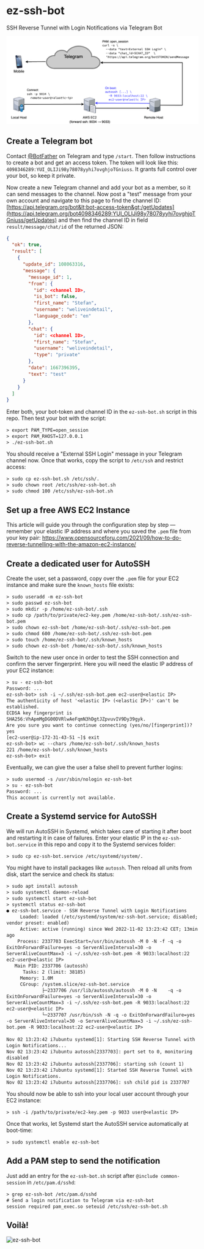 # ez-ssh-bot

SSH Reverse Tunnel with Login Notifications via Telegram Bot

![Diagram](ez-ssh-bot.png)

## Create a Telegram bot

Contact [@BotFather](https://t.me/botfather) on Telegram and type `/start`. Then follow instructions to create a bot and get an access token. The token will look like this: `4098346289:YUI_OLIJi98y78078yyhi7ovghjoTGniuss`. It grants full control over your bot, so keep it private.

Now create a new Telegram channel and add your bot as a member, so it can send messages to the channel. Now post a "test" message from your own account and navigate to this page to find the channel ID:
[https://api.telegram.org/bot&lt;bot-access-token&gt;/getUpdates](https://api.telegram.org/bot4098346289:YUI_OLIJi98y78078yyhi7ovghjoTGniuss/getUpdates) and then find the channel ID in field `result/message/chat/id` of the returned JSON:

```json
{
  "ok": true,
  "result": [
    {
      "update_id": 108063316,
      "message": {
        "message_id": 1,
        "from": {
          "id": <channel ID>,
          "is_bot": false,
          "first_name": "Stefan",
          "username": "weliveindetail",
          "language_code": "en"
        },
        "chat": {
          "id": <channel ID>,
          "first_name": "Stefan",
          "username": "weliveindetail",
          "type": "private"
        },
        "date": 1667396395,
        "text": "test"
      }
    }
  ]
}
```

Enter both, your bot-token and channel ID in the `ez-ssh-bot.sh` script in this repo. Then test your bot with the script:
```shell
> export PAM_TYPE=open_session
> export PAM_RHOST=127.0.0.1
> ./ez-ssh-bot.sh
```

You should receive a "External SSH Login" message in your Telegram channel now. Once that works, copy the script to `/etc/ssh` and restrict access:
```shell
> sudo cp ez-ssh-bot.sh /etc/ssh/.
> sudo chown root /etc/ssh/ez-ssh-bot.sh
> sudo chmod 100 /etc/ssh/ez-ssh-bot.sh
```

## Set up a free AWS EC2 Instance

This article will guide you through the configuration step by step &mdash; remember your elastic IP address and where you saved the `.pem` file from your key pair: https://www.opensourceforu.com/2021/09/how-to-do-reverse-tunnelling-with-the-amazon-ec2-instance/

## Create a dedicated user for AutoSSH

Create the user, set a password, copy over the `.pem` file for your EC2 instance and make sure the `known_hosts` file exists:
```shell
> sudo useradd -m ez-ssh-bot
> sudo passwd ez-ssh-bot
> sudo mkdir -p /home/ez-ssh-bot/.ssh
> sudo cp /path/to/private/ec2-key.pem /home/ez-ssh-bot/.ssh/ez-ssh-bot.pem
> sudo chown ez-ssh-bot /home/ez-ssh-bot/.ssh/ez-ssh-bot.pem
> sudo chmod 600 /home/ez-ssh-bot/.ssh/ez-ssh-bot.pem
> sudo touch /home/ez-ssh-bot/.ssh/known_hosts
> sudo chown ez-ssh-bot /home/ez-ssh-bot/.ssh/known_hosts
```

Switch to the new user once in order to test the SSH connection and confirm the server fingerprint. Here you will need the elastic IP address of your EC2 instance:
```shell
> su - ez-ssh-bot
Password: ...
ez-ssh-bot> ssh -i ~/.ssh/ez-ssh-bot.pem ec2-user@<elastic IP>
The authenticity of host '<elastic IP> (<elastic IP>)' can't be established.
ECDSA key fingerprint is SHA256:VhApmMgDG00DVRlwAeFqmN3hDgtJZpvuvIV9Dy39gyk.
Are you sure you want to continue connecting (yes/no/[fingerprint])? yes
[ec2-user@ip-172-31-43-51 ~]$ exit
ez-ssh-bot> wc --chars /home/ez-ssh-bot/.ssh/known_hosts
221 /home/ez-ssh-bot/.ssh/known_hosts
ez-ssh-bot> exit
```

Eventually, we can give the user a false shell to prevent further logins:
```shell
> sudo usermod -s /usr/sbin/nologin ez-ssh-bot
> su - ez-ssh-bot
Password: ...
This account is currently not available.
```

## Create a Systemd service for AutoSSH

We will run AutoSSH in Systemd, which takes care of starting it after boot and restarting it in case of failures. Enter your elastic IP in the `ez-ssh-bot.service` in this repo and copy it to the Systemd services folder:
```shell
> sudo cp ez-ssh-bot.service /etc/systemd/system/.
```

You might have to install packages like `autossh`. Then reload all units from disk, start the service and check its status:
```shell
> sudo apt install autossh
> sudo systemctl daemon-reload
> sudo systemctl start ez-ssh-bot
> systemctl status ez-ssh-bot
● ez-ssh-bot.service - SSH Reverse Tunnel with Login Notifications
     Loaded: loaded (/etc/systemd/system/ez-ssh-bot.service; disabled; vendor preset: enabled)
     Active: active (running) since Wed 2022-11-02 13:23:42 CET; 13min ago
    Process: 2337703 ExecStart=/usr/bin/autossh -M 0 -N -f -q -o ExitOnForwardFailure=yes -o ServerAliveInterval=30 -o ServerAliveCountMax=3 -i ~/.ssh/ez-ssh-bot.pem -R 9033:localhost:22 ec2-user@<elastic IP>
   Main PID: 2337706 (autossh)
      Tasks: 2 (limit: 38185)
     Memory: 1.0M
     CGroup: /system.slice/ez-ssh-bot.service
             ├─2337706 /usr/lib/autossh/autossh -M 0 -N    -q -o ExitOnForwardFailure=yes -o ServerAliveInterval=30 -o ServerAliveCountMax=3 -i ~/.ssh/ez-ssh-bot.pem -R 9033:localhost:22 ec2-user@<elastic IP>
             └─2337707 /usr/bin/ssh -N -q -o ExitOnForwardFailure=yes -o ServerAliveInterval=30 -o ServerAliveCountMax=3 -i ~/.ssh/ez-ssh-bot.pem -R 9033:localhost:22 ec2-user@<elastic IP>

Nov 02 13:23:42 i7ubuntu systemd[1]: Starting SSH Reverse Tunnel with Login Notifications...
Nov 02 13:23:42 i7ubuntu autossh[2337703]: port set to 0, monitoring disabled
Nov 02 13:23:42 i7ubuntu autossh[2337706]: starting ssh (count 1)
Nov 02 13:23:42 i7ubuntu systemd[1]: Started SSH Reverse Tunnel with Login Notifications.
Nov 02 13:23:42 i7ubuntu autossh[2337706]: ssh child pid is 2337707
```

You should now be able to ssh into your local user account through your EC2 instance:
```shell
> ssh -i /path/to/private/ec2-key.pem -p 9033 user@<elastic IP>
```

Once that works, let Systemd start the AutoSSH service automatically at boot-time:
```shell
> sudo systemctl enable ez-ssh-bot
```

## Add a PAM step to send the notification

Just add an entry for the `ez-ssh-bot.sh` script after `@include common-session` in `/etc/pam.d/sshd`:
```shell
> grep ez-ssh-bot /etc/pam.d/sshd
# Send a login notification to Telegram via ez-ssh-bot
session required pam_exec.so seteuid /etc/ssh/ez-ssh-bot.sh
```

## Voilà!

![ez-ssh-bot](https://user-images.githubusercontent.com/7307454/199520947-0c7dd8ba-807c-4e84-a17a-620936c4b2a1.gif)

